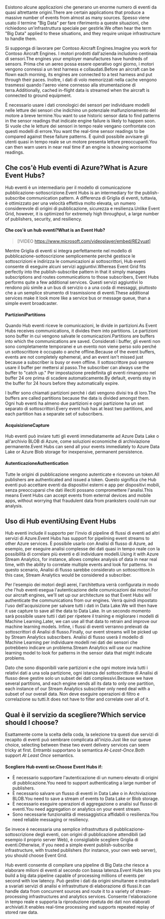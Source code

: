 <span data-ttu-id="1a639-101">Esistono alcune applicazioni che generano un enorme numero di eventi da quasi altrettante origini.</span><span class="sxs-lookup"><span data-stu-id="1a639-101">There are certain applications that produce a massive number of events from almost as many sources.</span></span> <span data-ttu-id="1a639-102">Spesso viene usato il termine "Big Data" per fare riferimento a queste situazioni, che richiedono un'infrastruttura speciale per gestirle.</span><span class="sxs-lookup"><span data-stu-id="1a639-102">We often hear the term "Big Data" applied to these situations, and they require unique infrastructure to handle them.</span></span>

<span data-ttu-id="1a639-103">Si supponga di lavorare per Contoso Aircraft Engines.</span><span class="sxs-lookup"><span data-stu-id="1a639-103">Imagine you work for Contoso Aircraft Engines.</span></span> <span data-ttu-id="1a639-104">I motori prodotti dall'azienda includono centinaia di sensori.</span><span class="sxs-lookup"><span data-stu-id="1a639-104">The engines your employer manufactures have hundreds of sensors.</span></span> <span data-ttu-id="1a639-105">Prima che un aereo possa essere operativo ogni giorno, i motori vengono connessi a un test harness e collaudati.</span><span class="sxs-lookup"><span data-stu-id="1a639-105">Before an aircraft can be flown each morning, its engines are connected to a test harness and put through their paces.</span></span> <span data-ttu-id="1a639-106">Inoltre, i dati di volo memorizzati nella cache vengono trasmessi quando l'aereo viene connesso alla strumentazione di terra.</span><span class="sxs-lookup"><span data-stu-id="1a639-106">Additionally, cached in-flight data is streamed when the aircraft is connected to ground equipment.</span></span>

<span data-ttu-id="1a639-107">È necessario usare i dati cronologici dei sensori per individuare modelli nelle letture dei sensori che indichino un potenziale malfunzionamento del motore a breve termine.</span><span class="sxs-lookup"><span data-stu-id="1a639-107">You want to use historic sensor data to find patterns in the sensor readings that indicate engine failure is likely to happen soon.</span></span> <span data-ttu-id="1a639-108">Si vuole che le letture dei sensori in tempo reale vengano confrontate con questi modelli di errore.</span><span class="sxs-lookup"><span data-stu-id="1a639-108">You want the real-time sensor readings to be compared against these failure patterns.</span></span> <span data-ttu-id="1a639-109">È quindi possibile avvisare gli utenti quasi in tempo reale se un motore presenta letture preoccupanti.</span><span class="sxs-lookup"><span data-stu-id="1a639-109">You can then warn users in near real time if an engine is showing worrisome readings.</span></span>

## <a name="what-is-azure-event-hubs"></a><span data-ttu-id="1a639-110">Che cos'è Hub eventi di Azure?</span><span class="sxs-lookup"><span data-stu-id="1a639-110">What is Azure Event Hubs?</span></span>
<span data-ttu-id="1a639-111">Hub eventi è un intermediario per il modello di comunicazione pubblicazione-sottoscrizione.</span><span class="sxs-lookup"><span data-stu-id="1a639-111">Event Hubs is an intermediary for the publish-subscribe communication pattern.</span></span> <span data-ttu-id="1a639-112">A differenza di Griglia di eventi, tuttavia, è ottimizzato per una velocità effettiva molto elevata, un numero considerevole di origini di pubblicazione, sicurezza e resilienza.</span><span class="sxs-lookup"><span data-stu-id="1a639-112">Unlike Event Grid, however, it is optimized for extremely high throughput, a large number of publishers, security, and resiliency.</span></span>

#### <a name="what-is-an-event-hub"></a><span data-ttu-id="1a639-113">Che cos'è un hub eventi?</span><span class="sxs-lookup"><span data-stu-id="1a639-113">What is an Event Hub?</span></span>

> [!VIDEO https://www.microsoft.com/videoplayer/embed/RE2yuat]

<span data-ttu-id="1a639-114">Mentre Griglia di eventi si integra perfettamente nel modello di pubblicazione-sottoscrizione semplicemente perché gestisce le sottoscrizioni e indirizza le comunicazioni ai sottoscrittori, Hub eventi consente di eseguire alcuni servizi aggiuntivi.</span><span class="sxs-lookup"><span data-stu-id="1a639-114">Whereas Event Grid fits perfectly into the publish-subscribe pattern in that it simply manages subscriptions and routes communications to those subscribers, Event Hubs performs quite a few additional services.</span></span> <span data-ttu-id="1a639-115">Questi servizi aggiuntivi lo rendono più simile a un bus di servizio o a una coda di messaggi, piuttosto che a un semplice strumento di trasmissione di eventi.</span><span class="sxs-lookup"><span data-stu-id="1a639-115">These additional services make it look more like a service bus or message queue, than a simple event broadcaster.</span></span>

#### <a name="partitions"></a><span data-ttu-id="1a639-116">Partizioni</span><span class="sxs-lookup"><span data-stu-id="1a639-116">Partitions</span></span>
<span data-ttu-id="1a639-117">Quando Hub eventi riceve le comunicazioni, le divide in partizioni.</span><span class="sxs-lookup"><span data-stu-id="1a639-117">As Event Hubs receives communications, it divides them into partitions.</span></span> <span data-ttu-id="1a639-118">Le partizioni sono buffer in cui vengono salvate le comunicazioni.</span><span class="sxs-lookup"><span data-stu-id="1a639-118">Partitions are buffers into which the communications are saved.</span></span> <span data-ttu-id="1a639-119">Considerati i buffer, gli eventi non sono completamente temporanei e un evento non viene perso solo perché un sottoscrittore è occupato o anche offline.</span><span class="sxs-lookup"><span data-stu-id="1a639-119">Because of the event buffers, events are not completely ephemeral, and an event isn't missed just because a subscriber is busy or even offline.</span></span> <span data-ttu-id="1a639-120">Il sottoscrittore può sempre usare il buffer per mettersi al passo.</span><span class="sxs-lookup"><span data-stu-id="1a639-120">The subscriber can always use the buffer to "catch up."</span></span> <span data-ttu-id="1a639-121">Per impostazione predefinita gli eventi rimangono nel buffer 24 ore prima di scadere automaticamente.</span><span class="sxs-lookup"><span data-stu-id="1a639-121">By default, events stay in the buffer for 24 hours before they automatically expire.</span></span>

<span data-ttu-id="1a639-122">I buffer sono chiamati partizioni perché i dati vengono divisi tra di loro.</span><span class="sxs-lookup"><span data-stu-id="1a639-122">The buffers are called partitions because the data is divided amongst them.</span></span> <span data-ttu-id="1a639-123">Ogni hub eventi ha almeno due partizioni e ogni partizione ha un set separato di sottoscrittori.</span><span class="sxs-lookup"><span data-stu-id="1a639-123">Every event hub has at least two partitions, and each partition has a separate set of subscribers.</span></span>

#### <a name="capture"></a><span data-ttu-id="1a639-124">Acquisizione</span><span class="sxs-lookup"><span data-stu-id="1a639-124">Capture</span></span>
<span data-ttu-id="1a639-125">Hub eventi può inviare tutti gli eventi immediatamente ad Azure Data Lake o all'archivio BLOB di Azure, come soluzioni economiche di archiviazione permanente.</span><span class="sxs-lookup"><span data-stu-id="1a639-125">Event Hubs can send all your events immediately to Azure Data Lake or Azure Blob storage for inexpensive, permanent persistence.</span></span>

#### <a name="authentication"></a><span data-ttu-id="1a639-126">Autenticazione</span><span class="sxs-lookup"><span data-stu-id="1a639-126">Authentication</span></span>
<span data-ttu-id="1a639-127">Tutte le origini di pubblicazione vengono autenticate e ricevono un token.</span><span class="sxs-lookup"><span data-stu-id="1a639-127">All publishers are authenticated and issued a token.</span></span> <span data-ttu-id="1a639-128">Questo significa che Hub eventi può accettare eventi da dispositivi esterni e app per dispositivi mobili, senza preoccuparsi che dati illeciti possano compromettere l'analisi.</span><span class="sxs-lookup"><span data-stu-id="1a639-128">This means Event Hubs can accept events from external devices and mobile apps, without worrying that fraudulent data from pranksters could ruin our analysis.</span></span> 

## <a name="using-event-hubs"></a><span data-ttu-id="1a639-129">Uso di Hub eventi</span><span class="sxs-lookup"><span data-stu-id="1a639-129">Using Event Hubs</span></span>
<span data-ttu-id="1a639-130">Hub eventi include il supporto per l'invio di pipeline di flussi di eventi ad altri servizi di Azure.</span><span class="sxs-lookup"><span data-stu-id="1a639-130">Event Hubs has support for pipelining event streams to other Azure services.</span></span> <span data-ttu-id="1a639-131">È possibile usarlo con Analisi di flusso di Azure, ad esempio, per eseguire analisi complesse dei dati quasi in tempo reale con la possibilità di correlare più eventi e di individuare modelli.</span><span class="sxs-lookup"><span data-stu-id="1a639-131">Using it with Azure Stream Analytics, for instance, allows complex analysis of data in near real time, with the ability to correlate multiple events and look for patterns.</span></span> <span data-ttu-id="1a639-132">In questo scenario, Analisi di flusso sarebbe considerato un sottoscrittore.</span><span class="sxs-lookup"><span data-stu-id="1a639-132">In this case, Stream Analytics would be considered a subscriber.</span></span>

<span data-ttu-id="1a639-133">Per l'esempio dei motori degli aerei, l'architettura verrà configurata in modo che l'hub eventi esegua l'autenticazione delle comunicazioni dai motori.</span><span class="sxs-lookup"><span data-stu-id="1a639-133">For our aircraft engines, we'll set up our architecture so that Event Hubs will authenticate the communications from our engines.</span></span> <span data-ttu-id="1a639-134">Verrà quindi impostato l'uso dell'acquisizione per salvare tutti i dati in Data Lake.</span><span class="sxs-lookup"><span data-stu-id="1a639-134">We will then have it use capture to save all the data to Data Lake.</span></span> <span data-ttu-id="1a639-135">In un secondo momento sarà possibile usare tutti i dati per ripetere il training e migliorare i modelli di Machine Learning.</span><span class="sxs-lookup"><span data-stu-id="1a639-135">Later, we can use all that data to retrain and improve our machine learning models.</span></span> <span data-ttu-id="1a639-136">Infine, i flussi di eventi verranno prelevati da sottoscrittori di Analisi di flusso.</span><span class="sxs-lookup"><span data-stu-id="1a639-136">Finally, our event streams will be picked up by Stream Analytics subscribers.</span></span> <span data-ttu-id="1a639-137">Analisi di flusso userà il modello di Machine Learning per individuare modelli nei dati dei sensori che potrebbero indicare un problema.</span><span class="sxs-lookup"><span data-stu-id="1a639-137">Stream Analytics will use our machine learning model to look for patterns in the sensor data that might indicate problems.</span></span>

<span data-ttu-id="1a639-138">Dato che sono disponibili varie partizioni e che ogni motore invia tutti i relativi dati a una sola partizione, ogni istanza del sottoscrittore di Analisi di flusso deve gestire solo un subset dei dati complessivi.</span><span class="sxs-lookup"><span data-stu-id="1a639-138">Because we have several partitions, and each engine sends all its data to only one partition, each instance of our Stream Analytics subscriber only need deal with a subset of our overall data.</span></span> <span data-ttu-id="1a639-139">Non deve eseguire operazioni di filtro e correlazione su tutti.</span><span class="sxs-lookup"><span data-stu-id="1a639-139">It does not have to filter and correlate over all of it.</span></span>

## <a name="which-service-should-i-choose"></a><span data-ttu-id="1a639-140">Qual è il servizio da scegliere?</span><span class="sxs-lookup"><span data-stu-id="1a639-140">Which service should I choose?</span></span>
<span data-ttu-id="1a639-141">Esattamente come la scelta della coda, la selezione tra questi due servizi di recapito di eventi può sembrare complicata all'inizio.</span><span class="sxs-lookup"><span data-stu-id="1a639-141">Just like our queue choice, selecting between these two event delivery services can seem tricky at first.</span></span> <span data-ttu-id="1a639-142">Entrambi supportano la semantica *At-Least-Once*.</span><span class="sxs-lookup"><span data-stu-id="1a639-142">Both support *At Least Once* semantics.</span></span>

#### <a name="choose-event-hubs-if"></a><span data-ttu-id="1a639-143">Scegliere Hub eventi se:</span><span class="sxs-lookup"><span data-stu-id="1a639-143">Choose Event Hubs if:</span></span>  

- <span data-ttu-id="1a639-144">È necessario supportare l'autenticazione di un numero elevato di origini di pubblicazione.</span><span class="sxs-lookup"><span data-stu-id="1a639-144">You need to support authenticating a large number of publishers.</span></span>
- <span data-ttu-id="1a639-145">È necessario salvare un flusso di eventi in Data Lake o in Archiviazione BLOB.</span><span class="sxs-lookup"><span data-stu-id="1a639-145">You need to save a stream of events to Data Lake or Blob storage.</span></span>
- <span data-ttu-id="1a639-146">È necessario eseguire operazioni di aggregazione o analisi sul flusso di eventi.</span><span class="sxs-lookup"><span data-stu-id="1a639-146">You need aggregation or analytics on your event stream.</span></span>
- <span data-ttu-id="1a639-147">Sono necessarie funzionalità di messaggistica affidabili o resilienza.</span><span class="sxs-lookup"><span data-stu-id="1a639-147">You need reliable messaging or resiliency.</span></span>  

<span data-ttu-id="1a639-148">Se invece è necessaria una semplice infrastruttura di pubblicazione-sottoscrizione degli eventi, con origini di pubblicazione attendibili (ad esempio il proprio server Web), è consigliabile scegliere Griglia di eventi.</span><span class="sxs-lookup"><span data-stu-id="1a639-148">Otherwise, if you need a simple event publish-subscribe infrastructure, with trusted publishers (for instance, your own web server), you should choose Event Grid.</span></span>

<span data-ttu-id="1a639-149">Hub eventi consente di compilare una pipeline di Big Data che riesce a elaborare milioni di eventi al secondo con bassa latenza.</span><span class="sxs-lookup"><span data-stu-id="1a639-149">Event Hubs lets you build a big data pipeline capable of processing millions of events per second with low latency.</span></span> <span data-ttu-id="1a639-150">Può gestire i dati da origini simultanee e instradarli a svariati servizi di analisi e infrastrutture di elaborazione di flussi.</span><span class="sxs-lookup"><span data-stu-id="1a639-150">It can handle data from concurrent sources and route it to a variety of stream-processing infrastructures and analytics services.</span></span> <span data-ttu-id="1a639-151">Consente l'elaborazione in tempo reale e supporta la riproduzione ripetuta dei dati non elaborati archiviati.</span><span class="sxs-lookup"><span data-stu-id="1a639-151">It enables real-time processing and supports repeated replay of stored raw data.</span></span> 